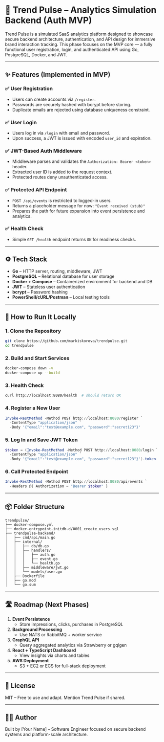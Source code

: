 
# 🧠 Trend Pulse – Analytics Simulation Backend (Auth MVP)

Trend Pulse is a simulated SaaS analytics platform designed to showcase secure backend architecture, authentication, and API design for immersive brand interaction tracking. This phase focuses on the MVP core — a fully functional user registration, login, and authenticated API using Go, PostgreSQL, Docker, and JWT.

---

## ✨ Features (Implemented in MVP)

### ✅ User Registration
- Users can create accounts via `/register`.
- Passwords are securely hashed with bcrypt before storing.
- Duplicate emails are rejected using database uniqueness constraint.

### ✅ User Login
- Users log in via `/login` with email and password.
- Upon success, a JWT is issued with encoded `user_id` and expiration.

### ✅ JWT-Based Auth Middleware
- Middleware parses and validates the `Authorization: Bearer <token>` header.
- Extracted user ID is added to the request context.
- Protected routes deny unauthenticated access.

### ✅ Protected API Endpoint
- `POST /api/events` is restricted to logged-in users.
- Returns a placeholder message for now: `"Event received (stub)"`
- Prepares the path for future expansion into event persistence and analytics.

### ✅ Health Check
- Simple `GET /health` endpoint returns `OK` for readiness checks.

---

## ⚙️ Tech Stack

- **Go** – HTTP server, routing, middleware, JWT
- **PostgreSQL** – Relational database for user storage
- **Docker + Compose** – Containerized environment for backend and DB
- **JWT** – Stateless user authentication
- **bcrypt** – Password hashing
- **PowerShell/cURL/Postman** – Local testing tools

---

## 🚀 How to Run It Locally

### 1. Clone the Repository
```bash
git clone https://github.com/markiskorova/trendpulse.git
cd trendpulse
```

### 2. Build and Start Services
```bash
docker-compose down -v
docker-compose up --build
```

### 3. Health Check
```bash
curl http://localhost:8080/health  # should return OK
```

### 4. Register a New User
```powershell
Invoke-RestMethod -Method POST http://localhost:8080/register `
  -ContentType "application/json" `
  -Body '{"email":"test@example.com", "password":"secret123"}'
```

### 5. Log In and Save JWT Token
```powershell
$token = (Invoke-RestMethod -Method POST http://localhost:8080/login `
  -ContentType "application/json" `
  -Body '{"email":"test@example.com", "password":"secret123"}').token
```

### 6. Call Protected Endpoint
```powershell
Invoke-RestMethod -Method POST http://localhost:8080/api/events `
  -Headers @{ Authorization = "Bearer $token" }
```

---

## 📦 Folder Structure
```
trendpulse/
├── docker-compose.yml
├── docker-entrypoint-initdb.d/0001_create_users.sql
├── trendpulse-backend/
│   ├── cmd/api/main.go
│   ├── internal/
│   │   ├── db/db.go
│   │   ├── handlers/
│   │   │   ├── auth.go
│   │   │   ├── event.go
│   │   │   └── health.go
│   │   ├── middleware/jwt.go
│   │   └── models/user.go
│   ├── Dockerfile
│   ├── go.mod
│   └── go.sum
```

---

## 🛣 Roadmap (Next Phases)

1. **Event Persistence**
   - Store impressions, clicks, purchases in PostgreSQL
2. **Background Processing**
   - Use NATS or RabbitMQ + worker service
3. **GraphQL API**
   - Query aggregated analytics via Strawberry or gqlgen
4. **React + TypeScript Dashboard**
   - View insights via charts and tables
5. **AWS Deployment**
   - S3 + EC2 or ECS for full-stack deployment

---

## 📄 License
MIT – Free to use and adapt. Mention Trend Pulse if shared.

---

## 🙋‍♂️ Author
Built by [Your Name] – Software Engineer focused on secure backend systems and platform-scale architecture.
